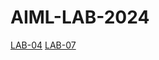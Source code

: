 # AIML-LAB-2024
[LAB-04](https://github.com/2203A51668/AIML-LAB-2024/blob/main/lab_4_(1).ipynb)
[LAB-07](https://github.com/2203A51668/AIML-LAB-2024/blob/main/Lab_07.ipynb)
